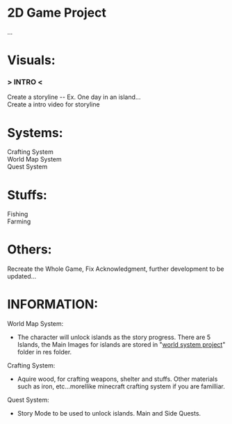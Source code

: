 # 2D Game Project
...

# Visuals:
<h3>> INTRO <</h3>
Create a storyline -- Ex. One day in an island... <br>
Create a intro video for storyline

# Systems: 
Crafting System <br>
World Map System <br>
Quest System <br>

# Stuffs: 
Fishing <br>
Farming <br>

# Others:
Recreate the Whole Game, Fix Acknowledgment, further development to be updated... <br>

# INFORMATION:
World Map System: 
 - The character will unlock islands as the story progress. There are 5 Islands, the Main Images for islands are stored in "[world system project](https://github.com/SchrodingerBear/2D-Game-Project/tree/d80fcffce88ed8cbc271f065ed41ead9ce26ae34/MyAdventureGame2D/res/worldmap%20system%20project)" folder in res folder.

Crafting System:
 - Aquire wood, for crafting weapons, shelter and stuffs. Other materials such as iron, etc...morellike minecraft crafting system if you are familliar.

Quest System: 
 - Story Mode to be used to unlock islands. Main and Side Quests. 
